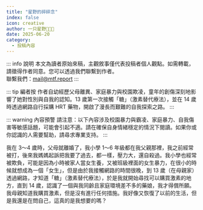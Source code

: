 ```yaml
---
title: "星野的碎碎念"
index: false
icon: creative
author: 一只星野🍥🏳️‍⚧
date: 2025-06-20
category:
  - 投稿內容
---
```


::: info 說明
本文為讀者原始來稿，主觀敘事僅代表投稿者個人觀點。如需轉載，請徵得作者同意。您可以透過我們聯繫到作者。  
聯繫我們：mail@mtf.report
:::

::: tip 編者按
作者自幼經歷父母離異、家庭暴力與校園欺凌，童年的創傷深刻地影響了她對性別與自我的認知。13 歲第一次接觸「糖」（激素替代療法），並在 14 歲時透過網路自行採購 HRT 藥物，開啟了漫長而艱難的自我探索之路。
:::

::: warning 內容預警
請注意：以下內容涉及校園暴力與霸凌、家庭暴力、自我傷害等敏感話題，可能會引起不適。請在確保自身情緒穩定的情況下閱讀。如果你或你認識的人需要幫助，請尋求專業支持。
:::

我在 3～4 歲時，父母就離婚了，我小學 1～6 年級都在我父親那裡，我之前經常被打，後來我媽媽起訴把我要了過去，都一樣，壓力大，還自殺過。我小學也經常被欺負，可能是因為小時被家人當女生養，又被班級裡面的女生暴力，在很小的時候就想成為一個「女生」，但是由於我接觸網路的時間很晚，到 13 歲（在母親家）透過網路，才知道「糖」（激素替代療法），於是我就開始尋找可以購買激素的地方，直到 14 歲，認識了一個與我同齡且家庭環境差不多的藥娘，我才得償所願。我母親知道我購買激素，但是沒有進行任何措施。我好像又恢復了以前的生活，但是我還是在問自己，這真的是我想要的嗎？
